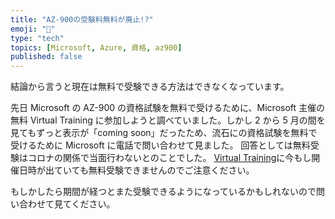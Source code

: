 ```yaml
---
title: "AZ-900の受験料無料が廃止!?"
emoji: "📘"
type: "tech"
topics: [Microsoft, Azure, 資格, az900]
published: false
---
```


結論から言うと現在は無料で受験できる方法はできなくなっています。

先日 Microsoft の AZ-900 の資格試験を無料で受けるために、Microsoft 主催の無料 Virtual Training に参加しようと調べていました。しかし 2 から 5 月の間を見てもずっと表示が「coming soon」だったため、流石にの資格試験を無料で受けるために Microsoft に電話で問い合わせて見ました。
回答としては無料受験はコロナの関係で当面行わないとのことでした。
[Virtual Training](https://www.microsoft.com/ja-jp/events/top/training-days/azure?activetab=a1:primaryr4)に今もし開催日時が出ていても無料受験できませんのでご注意ください。

もしかしたら期間が経つとまた受験できるようになっているかもしれないので問い合わせて見てください。
